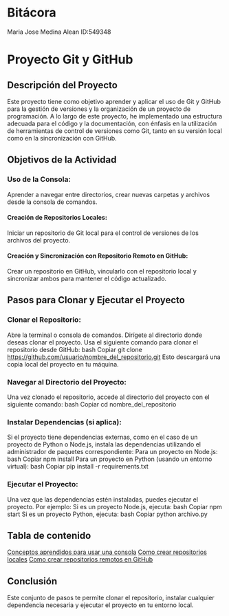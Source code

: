 # Bitácora 
Maria Jose Medina Alean ID:549348

# Proyecto Git y GitHub
## Descripción del Proyecto

Este proyecto tiene como objetivo aprender y aplicar el uso de Git y GitHub para la gestión de versiones y la organización de un proyecto de programación. A lo largo de este proyecto, he implementado una estructura adecuada para el código y la documentación, con énfasis en la utilización de herramientas de control de versiones como Git, tanto en su versión local como en la sincronización con GitHub.

## Objetivos de la Actividad

### Uso de la Consola: 
Aprender a navegar entre directorios, crear nuevas carpetas y archivos desde la consola de comandos.

#### Creación de Repositorios Locales:
Iniciar un repositorio de Git local para el control de versiones de los archivos del proyecto.

#### Creación y Sincronización con Repositorio Remoto en GitHub: 
Crear un repositorio en GitHub, vincularlo con el repositorio local y sincronizar ambos para mantener el código actualizado.

## Pasos para Clonar y Ejecutar el Proyecto

### Clonar el Repositorio:

Abre la terminal o consola de comandos.
Dirígete al directorio donde deseas clonar el proyecto.
Usa el siguiente comando para clonar el repositorio desde GitHub:
bash
Copiar
git clone https://github.com/usuario/nombre_del_repositorio.git
Esto descargará una copia local del proyecto en tu máquina.

### Navegar al Directorio del Proyecto:

Una vez clonado el repositorio, accede al directorio del proyecto con el siguiente comando:
bash
Copiar
cd nombre_del_repositorio

### Instalar Dependencias (si aplica):

Si el proyecto tiene dependencias externas, como en el caso de un proyecto de Python o Node.js, instala las dependencias utilizando el administrador de paquetes correspondiente:
Para un proyecto en Node.js:
bash
Copiar
npm install
Para un proyecto en Python (usando un entorno virtual):
bash
Copiar
pip install -r requirements.txt

### Ejecutar el Proyecto:

Una vez que las dependencias estén instaladas, puedes ejecutar el proyecto. Por ejemplo:
Si es un proyecto Node.js, ejecuta:
bash
Copiar
npm start
Si es un proyecto Python, ejecuta:
bash
Copiar
python archivo.py

## Tabla de contenido 
[Conceptos aprendidos para usar una consola](docs/uso_consola.md)
[Como crear repositorios locales](docs/repositorio_local.md)
[Como crear repositorios remotos en GitHub](docs/repositorio_remoto.md)
## Conclusión
Este conjunto de pasos te permite clonar el repositorio, instalar cualquier dependencia necesaria y ejecutar el proyecto en tu entorno local.

